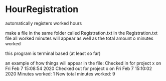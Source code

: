 # HourRegistration
automatically registers worked hours

make a file in the same folder called Registration.txt 
in the Registration.txt file all worked minutes will appear as well as the total amount o minutes worked

this program is terminal based (at least so far)

an example of how things will appear in the file:
Checked in  for project x on Fri Feb  7 15:08:54 2020
Checked out for project x on Fri Feb  7 15:10:02 2020
Minutes worked: 1
New total minutes worked: 9
